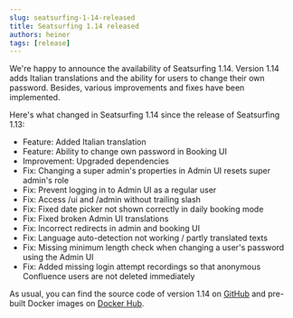 ```yaml
---
slug: seatsurfing-1-14-released
title: Seatsurfing 1.14 released
authors: heiner
tags: [release]
---
```


We're happy to announce the availability of Seatsurfing 1.14. Version 1.14 adds Italian translations and the ability for users to change their own password. Besides, various improvements and fixes have been implemented. 

<!-- truncate -->

Here's what changed in Seatsurfing 1.14 since the release of Seatsurfing 1.13:

* Feature: Added Italian translation
* Feature: Ability to change own password in Booking UI
* Improvement: Upgraded dependencies
* Fix: Changing a super admin's properties in Admin UI resets super admin's role
* Fix: Prevent logging in to Admin UI as a regular user
* Fix: Access /ui and /admin without trailing slash
* Fix: Fixed date picker not shown correctly in daily booking mode
* Fix: Fixed broken Admin UI translations
* Fix: Incorrect redirects in admin and booking UI
* Fix: Language auto-detection not working / partly translated texts
* Fix: Missing minimum length check when changing a user's password using the Admin UI
* Fix: Added missing login attempt recordings so that anonymous Confluence users are not deleted immediately

As usual, you can find the source code of version 1.14 on [GitHub](https://github.com/seatsurfing/) and pre-built Docker images on [Docker Hub](https://hub.docker.com/r/seatsurfing/backend).